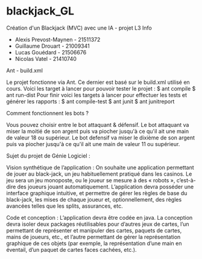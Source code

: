 # blackjack_GL
Création d'un Blackjack (MVC) avec une IA - projet L3 Info

- Alexis Prevost-Maynen - 21511372
- Guillaume Drouart - 21009341
- Lucas Gouédard - 21506676
- Nicolas Vatel - 21410740

Ant - build.xml

Le projet fonctionne via Ant. Ce dernier est basé sur le build.xml utilisé en cours.
Voici les target à lancer pour pouvoir tester le projet :
$ ant compile
$ ant run-dist
Pour finir voici les targets à lancer pour effectuer les tests et générer les rapports :
$ ant compile-test
$ ant junit
$ ant junitreport


Comment fonctionnent les bots ?

Vous pouvez choisir entre le bot attaquant & défensif.
Le bot attaquant va miser la moitié de son argent puis va piocher jusqu'à ce qu'il ait une main de valeur 18 ou supérieur.
Le bot defensif va miser le dixième de son argent puis va piocher jusqu'à ce qu'il ait une main de valeur 11 ou supérieur.


Sujet du projet de Génie Logiciel :

Vision synthétique de l’application : On souhaite une application permettant de jouer
au black-jack, un jeu habituellement pratiqué dans les casinos. Le jeu sera un jeu monoposte,
ou le joueur se mesure à des « robots », c’est-à-dire des joueurs jouant automatiquement.
L’application devra posséder une interface graphique intuitive, et permettre de gérer les règles
de base du black-jack, les mises de chaque joueur et, optionnellement, des règles avancées telles
que les splits, assurances, etc.

Code et conception : L’application devra être codée en java. La conception devra isoler
deux packages réutilisables pour d’autres jeux de cartes, l’un permettant de représenter et
manipuler des cartes, paquets de cartes, mains de joueurs, etc., et l’autre permettant de
gérer la représentation graphique de ces objets (par exemple, la représentation d’une main en
éventail, d’un paquet de cartes faces cachées, etc.).
